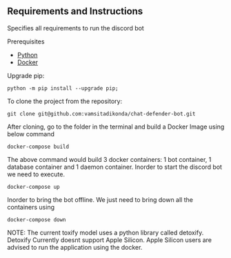 ## Requirements and Instructions
Specifies all requirements to run the discord bot

Prerequisites

* [Python](https://www.python.org)
* [Docker](https://www.docker.com/)

Upgrade pip:
```
python -m pip install --upgrade pip;
```
To clone the project from the repository:
```
git clone git@github.com:vamsitadikonda/chat-defender-bot.git
```

After cloning, go to the folder in the terminal and build a Docker Image using below command
```
docker-compose build 
```
The above command would build 3 docker containers: 1 bot container, 1 database container and 1 daemon container. Inorder to start the discord bot
we need to execute.
```
docker-compose up 
```
Inorder to bring the bot offline. We just need to bring down all the containers using
```
docker-compose down 
```

NOTE: The current toxify model uses a python library called detoxify. Detoxify Currently doesnt support Apple Silicon. Apple Silicon users are advised to run the application using the docker. 
